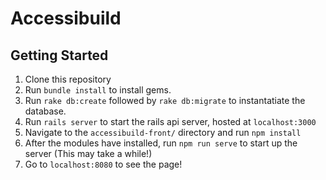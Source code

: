 # Accessibuild

## Getting Started
1. Clone this repository
2. Run `bundle install` to install gems.
3. Run `rake db:create` followed by `rake db:migrate` to instantatiate the database.
4. Run `rails server` to start the rails api server, hosted at `localhost:3000`
5. Navigate to the `accessibuild-front/` directory and run `npm install`
6. After the modules have installed, run `npm run serve` to start up the server (This may take a while!)
7. Go to `localhost:8080` to see the page!
